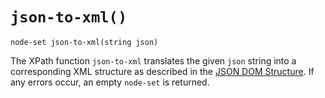 # `json-to-xml()`

```
node-set json-to-xml(string json)
```

The XPath function `json-to-xml` translates the given `json` string into a corresponding XML structure as
described in the [JSON DOM Structure](../core/JSON.html#json-dom-structure). If any errors occur, an
empty `node-set` is returned.
